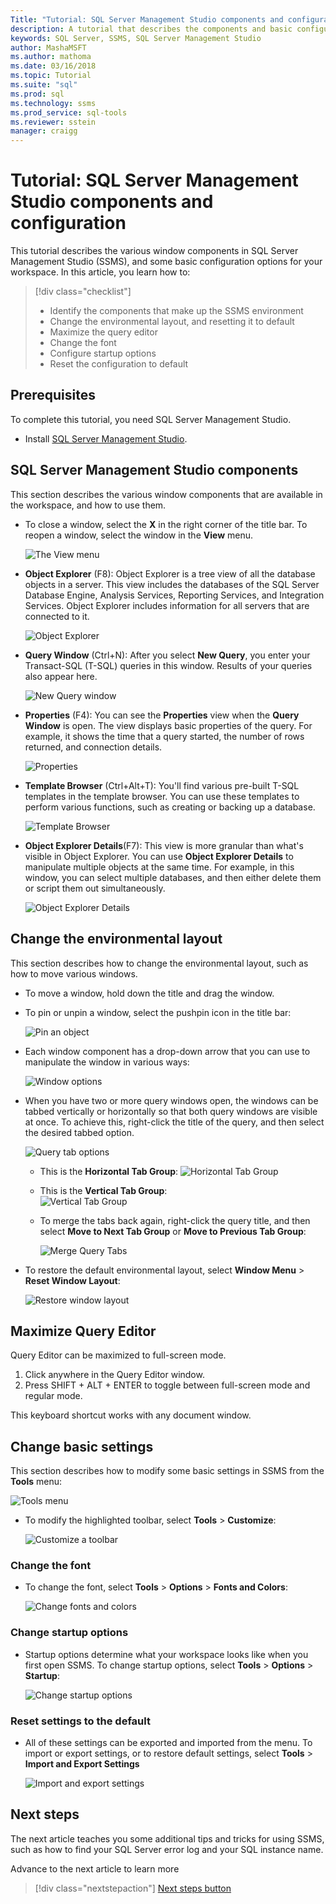```yaml
---
Title: "Tutorial: SQL Server Management Studio components and configuration"
description: A tutorial that describes the components and basic configuration options for your SQL Server Management Studio environment. 
keywords: SQL Server, SSMS, SQL Server Management Studio
author: MashaMSFT
ms.author: mathoma
ms.date: 03/16/2018
ms.topic: Tutorial
ms.suite: "sql"
ms.prod: sql
ms.technology: ssms
ms.prod_service: sql-tools
ms.reviewer: sstein
manager: craigg
---
```


# Tutorial: SQL Server Management Studio components and configuration
This tutorial describes the various window components in SQL Server Management Studio (SSMS), and some basic configuration options for your workspace. In this article, you learn how to: 

> [!div class="checklist"]
> * Identify the components that make up the SSMS environment
> * Change the environmental layout, and resetting it to default
> * Maximize the query editor
> * Change the font 
> * Configure startup options 
> * Reset the configuration to default 

## Prerequisites
To complete this tutorial, you need SQL Server Management Studio.  

- Install [SQL Server Management Studio](https://docs.microsoft.com/sql/ssms/download-sql-server-management-studio-ssms).

## SQL Server Management Studio components
This section describes the various window components that are available in the workspace, and how to use them. 

- To close a window, select the **X** in the right corner of the title bar. To reopen a window, select the window in the **View** menu. 

    ![The View menu](media/ssms-configuration/viewmenu.png)

- **Object Explorer** (F8): Object Explorer is a tree view of all the database objects in a server. This view includes the databases of the SQL Server Database Engine, Analysis Services, Reporting Services, and Integration Services. Object Explorer includes information for all servers that are connected to it. 
    
    ![Object Explorer](media/ssms-configuration/objectexplorer.png)
- **Query Window** (Ctrl+N): After you select **New Query**, you enter your Transact-SQL (T-SQL) queries in this window. Results of your queries also appear here.
    
    ![New Query window](media/ssms-configuration/newquery.png)

- **Properties** (F4): You can see the **Properties** view when the **Query Window** is open. The view displays basic properties of the query. For example, it shows the time that a query started, the number of rows returned, and connection details.  

    ![Properties](media/ssms-configuration/properties.png)

- **Template Browser** (Ctrl+Alt+T): You'll find various pre-built T-SQL templates in the template browser. You can use these templates to perform various functions, such as creating or backing up a database. 

    ![Template Browser](media/ssms-configuration/templates.png)

- **Object Explorer Details**(F7): This view is more granular than what's visible in Object Explorer. You can use **Object Explorer Details** to manipulate multiple objects at the same time. For example, in this window, you can select multiple databases, and then either delete them or script them out simultaneously. 

    ![Object Explorer Details](media/ssms-configuration/objectexplorerdetails.PNG) 
 
    

## Change the environmental layout 
This section describes how to change the environmental layout, such as how to move various windows. 

- To move a window, hold down the title and drag the window. 
- To pin or unpin a window, select the pushpin icon in the title bar:
    
    ![Pin an object](media/ssms-configuration/pushpin.png)

- Each window component has a drop-down arrow that you can use to manipulate the window in various ways: 

    ![Window options](media/ssms-configuration/windowoptions.png)

- When you have two or more query windows open, the windows can be tabbed vertically or horizontally so that both query windows are visible at once. To achieve this, right-click the title of the query, and then select the desired tabbed option. 
 
    ![Query tab options](media/ssms-configuration/querytabbedoptions.png)

    - This is the **Horizontal Tab Group**:
    ![Horizontal Tab Group](media/ssms-configuration/horizontaltab.png)     
    
    - This is the **Vertical Tab Group**:  
        ![Vertical Tab Group](media/ssms-configuration/verticaltabgroup.png)
        

    - To merge the tabs back again, right-click the query title, and then select **Move to Next Tab Group**  or **Move to Previous Tab Group**:
    
        ![Merge Query Tabs](media/ssms-configuration/mergetabgroups.png)

- To restore the default environmental layout, select **Window Menu** > **Reset Window Layout**:
 
    ![Restore window layout](media/ssms-configuration/resetwindowlayout.png)
    
## Maximize Query Editor
Query Editor can be maximized to full-screen mode.

1. Click anywhere in the Query Editor window.
2. Press SHIFT + ALT + ENTER to toggle between full-screen mode and regular mode. 

This keyboard shortcut works with any document window. 



## Change basic settings
This section describes how to modify some basic settings in SSMS from the **Tools** menu:

  ![Tools menu](media/ssms-configuration/tools.png)


- To modify the highlighted toolbar, select **Tools** > **Customize**:

    ![Customize a toolbar](media/ssms-configuration/toolbar.png)

### Change the font
- To change the font, select **Tools** > **Options** > **Fonts and Colors**:

     ![Change fonts and colors](media/ssms-configuration/fontsandcolors.png)

### Change startup options
- Startup options determine what your workspace looks like when you first open SSMS. To change startup options, select **Tools** > **Options** > **Startup**:
 
    ![Change startup options](media/ssms-configuration/startup.png)

### Reset settings to the default
- All of these settings can be exported and imported from the menu. To import or export settings, or to restore default settings, select **Tools** > **Import and Export Settings** 

    ![Import and export settings](media/ssms-configuration/settings.png)



## Next steps
The next article teaches you some additional tips and tricks for using SSMS, such as how to find your SQL Server error log and your SQL instance name. 

Advance to the next article to learn more
> [!div class="nextstepaction"]
> [Next steps button](ssms-tricks.md)
 
 




